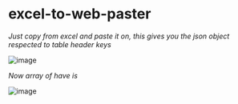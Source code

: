 # excel-to-web-paster
_Just copy from excel and paste it on, this gives you the json object respected to  table header keys_

![image](https://user-images.githubusercontent.com/71131016/174946753-ff919907-a473-4c1e-a976-a2daf377f9a3.png)

_Now array of have is_

![image](https://user-images.githubusercontent.com/71131016/174948683-be647f40-9a62-48d7-8a2e-6cea1c11a807.png)

